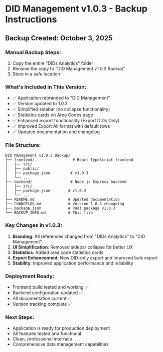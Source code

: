# DID Management v1.0.3 - Backup Instructions

## Backup Created: October 3, 2025

### Manual Backup Steps:
1. Copy the entire "DIDs Analytics" folder
2. Rename the copy to "DID Management v1.0.3 Backup"
3. Store in a safe location

### What's Included in This Version:
- ✅ Application rebranded to "DID Management"
- ✅ Version updated to 1.0.3
- ✅ Simplified sidebar (no collapse functionality)
- ✅ Statistics cards on Area Codes page
- ✅ Enhanced export functionality (Export DIDs Only)
- ✅ Improved Export All format with default rows
- ✅ Updated documentation and changelog

### File Structure:
```
DID Management v1.0.3 Backup/
├── frontend/                 # React TypeScript frontend
│   ├── src/
│   ├── public/
│   ├── package.json         # v1.0.3
│   └── ...
├── backend/                 # Node.js Express backend
│   ├── src/
│   ├── package.json        # v1.0.3
│   └── ...
├── README.md               # Updated documentation
├── CHANGELOG.md            # Version 1.0.3 changelog
├── package.json            # Root package v1.0.3
└── BACKUP_INFO.md          # This file
```

### Key Changes in v1.0.3:
1. **Branding**: All references changed from "DIDs Analytics" to "DID Management"
2. **UI Simplification**: Removed sidebar collapse for better UX
3. **Statistics**: Added area code statistics cards
4. **Export Enhancement**: New DID-only export and improved bulk export
5. **Stability**: Improved application performance and reliability

### Deployment Ready:
- Frontend build tested and working ✅
- Backend configuration updated ✅
- All documentation current ✅
- Version tracking complete ✅

### Next Steps:
- Application is ready for production deployment
- All features tested and functional
- Clean, professional interface
- Comprehensive data management capabilities